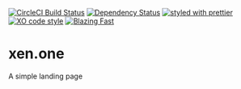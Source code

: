 [![CircleCI Build Status](https://img.shields.io/circleci/project/github/sikhote/xen.one/master.svg?label=CircleCI)](https://circleci.com/gh/sikhote/xen.one)
[![Dependency Status](https://david-dm.org/sikhote/xen.one.svg)](https://david-dm.org/sikhote/xen.one)
[![styled with prettier](https://img.shields.io/badge/styled_with-prettier-ff69b4.svg)](https://github.com/prettier/prettier)
[![XO code style](https://img.shields.io/badge/code_style-XO-5ed9c7.svg)](https://github.com/xojs/xo)
[![Blazing Fast](https://img.shields.io/badge/speed-blazing%20%F0%9F%94%A5-brightgreen.svg)](https://twitter.com/acdlite/status/974390255393505280)

# xen.one
A simple landing page
